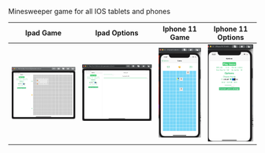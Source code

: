 Minesweeper game for all IOS tablets and phones

| Ipad Game    | Ipad Options      | Iphone 11 Game    |  Iphone 11 Options    |  
|------------|-------------|-------------|-------------|
| ![Screenshot](screenshots/IpadPro1.png) | ![Screenshot](screenshots/IpadPro2.png)| ![Screenshot](screenshots/Iphone111.png)| ![Screenshot](screenshots/Iphone112.png)| 
